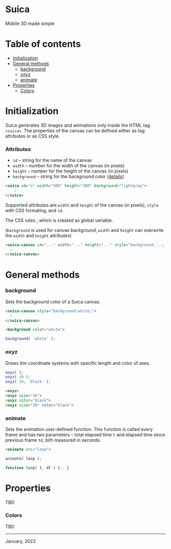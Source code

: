 # Suica
Mobile 3D made simple

# Table of contents

- [Initialization](#initialization)
- [General methods](#general-methods)
	- [background](#background)
	- [oxyz](#oxyz)
	- [animate](#animate)
- [Properties](#properties)
	- [Colors](#colors)


# Initialization

Suica generates 3D images and animations only inside the HTML tag `<suica>`.
The properties of the canvas can be defined either as tag attributes or
as CSS style.

### Attributes

- `id` &ndash; string for the name of the canvas
- `width` &ndash; number for the width of the canvas (in pixels)
- `height` &ndash; number for the height of the canvas (in pixels)
- `background` &ndash; string for the background color ([details](#colors))

```html
<suica id="a" width="500" height="300" background="lightgray">
	:
</suica>
```


Supported attributes are `width` and `height` of the canvas (in pixels),
`style` with CSS formating, and `id`.

The CSS rules
, which is created as global variable.

(`background` is used for canvas background, `width` and `height` can overwrite the `width` and `height` attributes)

```html
<suica-canvas id="..." width="..." height="..." style="background:...; width:...; height:...;">
  :
</suica-canvas>
```


# General methods

### background

Sets the background color of a Suica canvas.

```html
<suica-canvas style="background:white;">
  :
</suica-canvas>
```

```html
<background color="white">
```

```javascript
background( 'white' );
```

### oxyz

Draws the coordinate systems with specific length and color of axes.

```javascript
oxyz( );
oxyz( 30 );
oxyz( 30, 'black' );
```

```html
<oxyz>
<oxyz size="30">
<oxyz color="black">
<oxyz size="30" color="black">
```

### animate

Sets the animation user-defined function. This function is called every frame and has two parameters &ndash; total elapsed time `t` and elapsed time since previous frame `td`, bith measured in seconds.

```html
<animate src="loop">
```

```javascript
animate( loop );

function loop( t, dt ) {...}
```

# Properties
TBD

### Colors
TBD


---

January, 2022